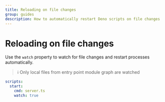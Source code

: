 ```yaml
---
title: Reloading on file changes
group: guides
description: How to automatically restart Deno scripts on file changes
---
```

# Reloading on file changes

Use the `watch` property to watch for file changes and restart processes automatically.

> ℹ️ Only local files from entry point module graph are watched

```yaml
scripts:
  start:
    cmd: server.ts
    watch: true
```

